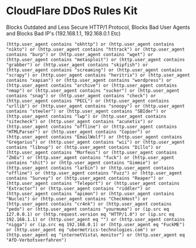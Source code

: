 # CloudFlare DDoS Rules Kit

Blocks Outdated and Less Secure HTTP/1 Protocol, Blocks Bad User Agents and Blocks Bad IP's (192.168.1.1, 192.168.0.1 Etc)

`
(http.user_agent contains "okhttp") or (http.user_agent contains "nikto") or (http.user_agent contains "httrack") or (http.user_agent contains "burp") or (http.user_agent contains "wget") or (http.user_agent contains "metasploit") or (http.user_agent contains "grabber") or (http.user_agent contains "skipfish") or (http.user_agent contains "screaming") or (http.user_agent contains "scrapy") or (http.user_agent contains "heritrix") or (http.user_agent contains "xapian") or (http.user_agent contains "wordpress") or (http.user_agent contains "archive") or (http.user_agent contains "nmap") or (http.user_agent contains "sucker") or (http.user_agent contains "snag") or (http.user_agent contains "check") or (http.user_agent contains "PECL") or (http.user_agent contains "urllib") or (http.user_agent contains "snoopy") or (http.user_agent contains "steeler") or (http.user_agent contains "SBIder") or (http.user_agent contains "lwp") or (http.user_agent contains "sitecheck") or (http.user_agent contains "acunetix") or (http.user_agent contains "offline") or (http.user_agent contains "HTMLParser") or (http.user_agent contains "Copier") or (http.user_agent contains "EmailWolf") or (http.user_agent contains "Gregarius") or (http.user_agent contains "wii") or (http.user_agent contains "libnup") or (http.user_agent contains "Dillo") or (http.user_agent contains "Morfeus") or (http.user_agent contains "ZmEu") or (http.user_agent contains "fuck") or (http.user_agent contains "shit") or (http.user_agent contains "Gimmie") or (http.user_agent contains "larbin") or (http.user_agent contains "offline") or (http.user_agent contains "Fuzz") or (http.user_agent contains "Survey") or (http.user_agent contains "Reaper") or (http.user_agent contains "Teleport") or (http.user_agent contains "Extractor") or (http.user_agent contains "riddler") or (http.user_agent contains "apimon") or (http.user_agent contains "Nuclei") or (http.user_agent contains "CheckHost") or (http.user_agent contains "cr4nk") or (http.user_agent contains "pedo") or (http.user_agent contains "yourmuma") or (ip.src eq 127.0.0.1) or (http.request.version eq "HTTP/1.0") or (ip.src eq 192.168.1.1) or (http.user_agent eq "") or (http.user_agent contains "nigga") or (ip.src eq 192.168.0.1) or (http.user_agent eq "FuckME") or (http.user_agent eq "ubermetrics-technologies.com") or (http.user_agent eq "internetVista\ monitor") or (http.user_agent eq "AfD-Verbotsverfahren")
`

